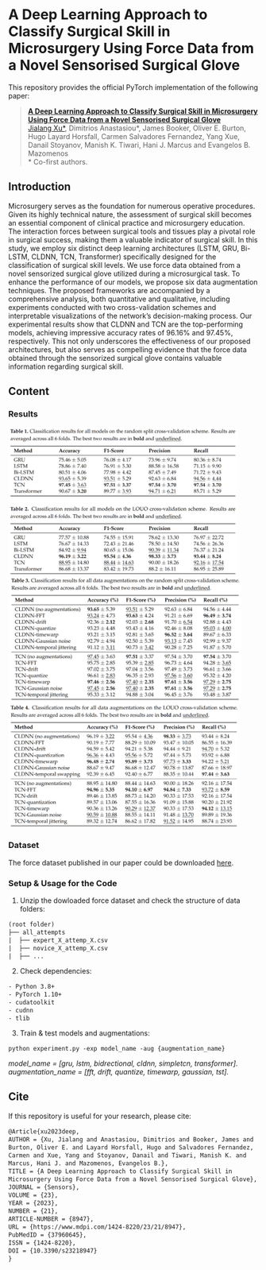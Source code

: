 # A Deep Learning Approach to Classify Surgical Skill in Microsurgery Using Force Data from a Novel Sensorised Surgical Glove
This repository provides the official PyTorch implementation of the following paper:
> [**A Deep Learning Approach to Classify Surgical Skill in Microsurgery Using Force Data from a Novel Sensorised Surgical Glove**](https://doi.org/10.3390/s23218947)<br>
> [Jialang Xu*](https://www.researchgate.net/profile/Jialang-Xu), Dimitrios Anastasiou*, James Booker, Oliver E. Burton, Hugo Layard Horsfall, Carmen Salvadores Fernandez, Yang Xue, Danail Stoyanov, Manish K. Tiwari, Hani J. Marcus and Evangelos B. Mazomenos<br>
\* Co-first authors.

## Introduction
Microsurgery serves as the foundation for numerous operative procedures. Given its highly technical nature, the assessment of surgical skill becomes an essential component of clinical practice and microsurgery education. The interaction forces between surgical tools and tissues play a pivotal role in surgical success, making them a valuable indicator of surgical skill. In this study, we employ six distinct deep learning architectures (LSTM, GRU, Bi-LSTM, CLDNN, TCN, Transformer) specifically designed for the classification of surgical skill levels. We use force data obtained from a novel sensorized surgical glove utilized during a microsurgical task. To enhance the performance of our models, we propose six data augmentation techniques. The proposed frameworks are accompanied by a comprehensive analysis, both quantitative and qualitative, including experiments conducted with two cross-validation schemes and interpretable visualizations of the network’s decision-making process. Our experimental results show that CLDNN and TCN are the top-performing models, achieving impressive accuracy rates of 96.16% and 97.45%, respectively. This not only underscores the effectiveness of our proposed architectures, but also serves as compelling evidence that the force data obtained through the sensorized surgical glove contains valuable information regarding surgical skill.

## Content
### Results
<img src="https://github.com/wzjialang/Force_data_code/blob/main/figure/Result1-2.png" height="300">
<img src="https://github.com/wzjialang/Force_data_code/blob/main/figure/Result3.png" height="250">
<img src="https://github.com/wzjialang/Force_data_code/blob/main/figure/Result4.png" height="250">


### Dataset
The force dataset published in our paper could be downloaded [here](https://doi.org/10.5522/04/24476641).

### Setup & Usage for the Code
1. Unzip the dowloaded force dataset and check the structure of data folders:
```
(root folder)
├── all_attempts
|  ├── expert_X_attemp_X.csv
|  ├── novice_X_attemp_X.csv
|  ├── ...
```

2. Check dependencies:
```
- Python 3.8+
- PyTorch 1.10+
- cudatoolkit
- cudnn
- tlib
```

3. Train & test models and augmentations:
```
python experiment.py -exp model_name -aug {augmentation_name}
```
*model_name = [gru, lstm, bidrectional, cldnn, simpletcn, transformer].<br>*
*augmentation_name = [fft, drift, quantize, timewarp, gaussian, tst].<br>*

## Cite
If this repository is useful for your research, please cite:
```
@Article{xu2023deep,
AUTHOR = {Xu, Jialang and Anastasiou, Dimitrios and Booker, James and Burton, Oliver E. and Layard Horsfall, Hugo and Salvadores Fernandez, Carmen and Xue, Yang and Stoyanov, Danail and Tiwari, Manish K. and Marcus, Hani J. and Mazomenos, Evangelos B.},
TITLE = {A Deep Learning Approach to Classify Surgical Skill in Microsurgery Using Force Data from a Novel Sensorised Surgical Glove},
JOURNAL = {Sensors},
VOLUME = {23},
YEAR = {2023},
NUMBER = {21},
ARTICLE-NUMBER = {8947},
URL = {https://www.mdpi.com/1424-8220/23/21/8947},
PubMedID = {37960645},
ISSN = {1424-8220},
DOI = {10.3390/s23218947}
}
```
